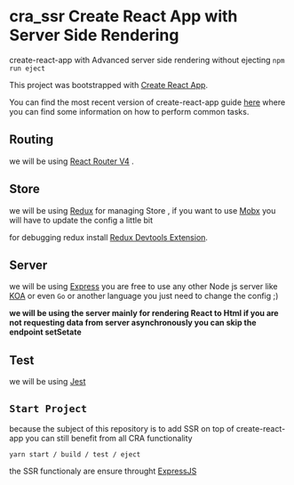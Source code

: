 # cra_ssr Create React App with Server Side Rendering
create-react-app with Advanced server side rendering without ejecting  `npm run eject`

This project was bootstrapped with [Create React App](https://github.com/facebookincubator/create-react-app).

You can find the most recent version of create-react-app  guide [here](https://github.com/facebookincubator/create-react-app/blob/master/packages/react-scripts/template/README.md) where you can find some information on how to perform common tasks.<br>

## Routing
we will be using [React Router V4](https://github.com/ReactTraining/react-router) .

## Store 
we will be using [Redux](https://redux.js.org/) for managing Store , if you want to use [Mobx]() you will have to update the config a little bit

for debugging redux install [Redux Devtools Extension](https://github.com/zalmoxisus/redux-devtools-extension).

## Server
we will be using [Express]() you are free to use any other Node js server like [KOA]()
or even `Go` or another language you just need to change the config ;) 

**we will be using the server mainly for rendering React to Html if you are not requesting data
 from server asynchronously you can skip the endpoint **setSetate****


## Test
we will be using [Jest]() 


## `Start Project`

because the subject of this repository is to add SSR on top of create-react-app you 
can still benefit from all CRA functionality 

    yarn start / build / test / eject

the SSR functionaly are ensure throught [ExpressJS]()

